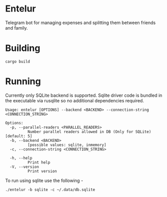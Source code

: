 # Entelur

Telegram bot for managing expenses and splitting them between friends and family.

# Building

```
cargo build
```

# Running

Currently only SQLite backend is supported. Sqlite driver code is bundled in the executable via rusqlite so no additional dependencies required.

```
Usage: entelur [OPTIONS] --backend <BACKEND> --connection-string <CONNECTION_STRING>

Options:
  -p, --parallel-readers <PARALLEL_READERS>
          Number parallel readers allowed in DB (Only for SQLite) [default: 5]
  -b, --backend <BACKEND>
          [possible values: sqlite, inmemory]
  -c, --connection-string <CONNECTION_STRING>
          
  -h, --help
          Print help
  -V, --version
          Print version
```

To run using sqlite use the following - 

```
./entelur -b sqlite -c ~/.data/db.sqlite
```